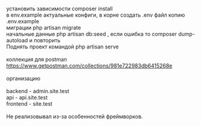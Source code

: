установить зависимости composer install<br>
в env.example актуальные конфиги, в корне создать .env файл копию .env.example<br>
миграции php artisan migrate<br>
начальные данные php artisan db:seed , если ошибка то composer dump-autoload и повторить<br>
Поднять проект командой php artisan serve<br>
<br>
коллекция для postman https://www.getpostman.com/collections/981e722983db6415268e<br>
<br>
организацию<br><br>
backend - admin.site.test<br>
api - api.site.test<br>
frontend - site.test<br>
<br>
Не реализовывал из-за особенностей фреймворков.

